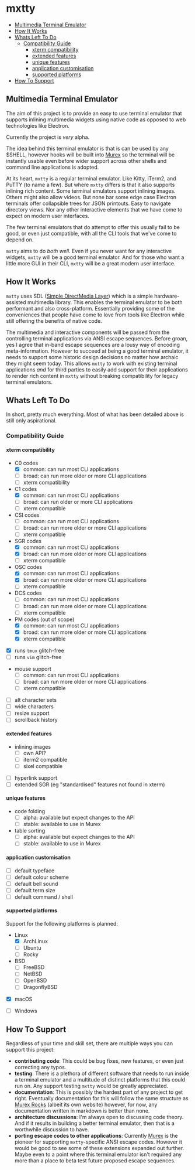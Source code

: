 <h1>mxtty</h1>

- [Multimedia Terminal Emulator](#multimedia-terminal-emulator)
- [How It Works](#how-it-works)
- [Whats Left To Do](#whats-left-to-do)
  - [Compatibility Guide](#compatibility-guide)
    - [xterm compatibility](#xterm-compatibility)
    - [extended features](#extended-features)
    - [unique features](#unique-features)
    - [application customisation](#application-customisation)
    - [supported platforms](#supported-platforms)
- [How To Support](#how-to-support)

## Multimedia Terminal Emulator

The aim of this project is to provide an easy to use terminal emulator that
supports inlining multimedia widgets using native code as opposed to web
technologies like Electron.

Currently the project is _very_ alpha.

The idea behind this terminal emulator is that is can be used by any $SHELL,
however hooks will be built into [Murex](https://github.com/lmorg/murex) so
the terminal will be instantly usable even before wider support across other
shells and command line applications is adopted.

At its heart, `mxtty` is a regular terminal emulator. Like Kitty, iTerm2, and
PuTTY (to name a few). But where `mxtty` differs is that it also supports
inlining rich content. Some terminal emulators support inlining images. Others
might also allow videos. But none bar some edge case Electron terminals offer
collapsible trees for JSON printouts. Easy to navigate directory views. Nor any
other interactive elements that we have come to expect on modern user
interfaces.

The few terminal emulators that do attempt to offer this usually fail to be
good, or even just compatible, with all the CLI tools that we've come to depend
on.

`mxtty` aims to do _both well_. Even if you never want for any interactive
widgets, `mxtty` will be a good terminal emulator. And for those who want a
little more GUI in their CLI, `mxtty` will be a great modern user interface.

## How It Works

`mxtty` uses SDL ([Simple DirectMedia Layer](https://en.wikipedia.org/wiki/Simple_DirectMedia_Layer))
which is a simple hardware-assisted multimedia library. This enables the
terminal emulator to be both performant and also cross-platform. Essentially
providing some of the conveniences that people have come to love from tools
like Electron while still offering the benefits of native code.

The multimedia and interactive components will be passed from the controlling
terminal applications via ANSI escape sequences. Before groan, yes I agree that
in-band escape sequences are a lousy way of encoding meta-information. However
to succeed at being a good terminal emulator, it needs to support some historic
design decisions no matter how archaic they might seem today. This allows
`mxtty` to work with existing terminal applications _and_ for third parties to
easily add support for their applications to render rich content in `mxtty`
without breaking compatibility for legacy terminal emulators.

## Whats Left To Do

In short, pretty much everything. Most of what has been detailed above is still
only aspirational.

### Compatibility Guide

#### xterm compatibility

- C0 codes
  - [x] common: can run most CLI applications
  - [ ] broad: can run more older or more CLI applications
  - [ ] xterm compatibility
- C1 codes
  - [x] common: can run most CLI applications
  - [ ] broad: can run older or more CLI applications
  - [ ] xterm compatible
- CSI codes
  - [ ] common: can run most CLI applications
  - [ ] broad: can run more older or more CLI applications
  - [ ] xterm compatible
- SGR codes
  - [x] common: can run most CLI applications
  - [x] broad: can run more older or more CLI applications
  - [ ] xterm compatible
- OSC codes
  - [x] common: can run most CLI applications
  - [x] broad: can run more older or more CLI applications
  - [ ] xterm compatible
- DCS codes
  - [ ] common: can run most CLI applications
  - [ ] broad: can run more older or more CLI applications
  - [ ] xterm compatible
- PM codes (out of scope)
  - [x] common: can run most CLI applications
  - [x] broad: can run more older or more CLI applications
  - [x] xterm compatible
- [x] runs `tmux` glitch-free
- [ ] runs `vim` glitch-free
- mouse support
  - [ ] common: can run most CLI applications
  - [ ] broad: can run more older or more CLI applications
  - [ ] xterm compatible
- [ ] alt character sets
- [ ] wide characters
- [ ] resize support
- [ ] scrollback history

#### extended features

- inlining images
  - [ ] own API?
  - [ ] iterm2 compatible
  - [ ] sixel compatible
- [ ] hyperlink support
- [ ] extended SGR (eg "standardised" features not found in xterm)

#### unique features

- code folding
  - [ ] alpha: available but expect changes to the API
  - [ ] stable: available to use in Murex
- table sorting
  - [ ] alpha: available but expect changes to the API
  - [ ] stable: available to use in Murex

#### application customisation

- [ ] default typeface
- [ ] default colour scheme
- [ ] default bell sound
- [ ] default term size
- [ ] default command / shell

#### supported platforms

Support for the following platforms is planned:

- Linux
  - [x] ArchLinux
  - [ ] Ubuntu
  - [ ] Rocky
- BSD
  - [ ] FreeBSD
  - [ ] NetBSD
  - [ ] OpenBSD
  - [ ] DragonflyBSD
- [x] macOS
- [ ] Windows


## How To Support

Regardless of your time and skill set, there are multiple ways you can support
this project:

- **contributing code**: This could be bug fixes, new features, or even just
  correcting any typos.
- **testing**: There is a plethora of different software that needs to run
  inside a terminal emulator and a multitude of distinct platforms that this
  could run on. Any support testing `mxtty` would be greatly appreciated.
- **documentation**: This is possibly the hardest part of any project to get
  right. Eventually documentation for this will follow the same structure as
  [Murex Rocks](https://murex.rocks) (albeit its own website) however, for now,
  any documentation written in markdown is better than none.
- **architecture discussions**: I'm always open to discussing code theory. And
  if it results in building a better terminal emulator, then that is a
  worthwhile discussion to have.
- **porting escape codes to other applications**: Currently [Murex](https://github.com/lmorg/murex)
  is the pioneer for supporting `mxtty`-specific ANSI escape codes. However it
  would be good to see some of these extensions expanded out further. Maybe
  even to a point where this terminal emulator isn't required any more than a
  place to beta test future proposed escape sequences.


